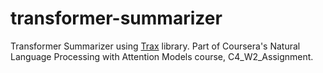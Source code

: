 # transformer-summarizer
Transformer Summarizer using [Trax](https://github.com/google/trax) library. Part of Coursera's Natural Language Processing with Attention Models course, C4_W2_Assignment.

